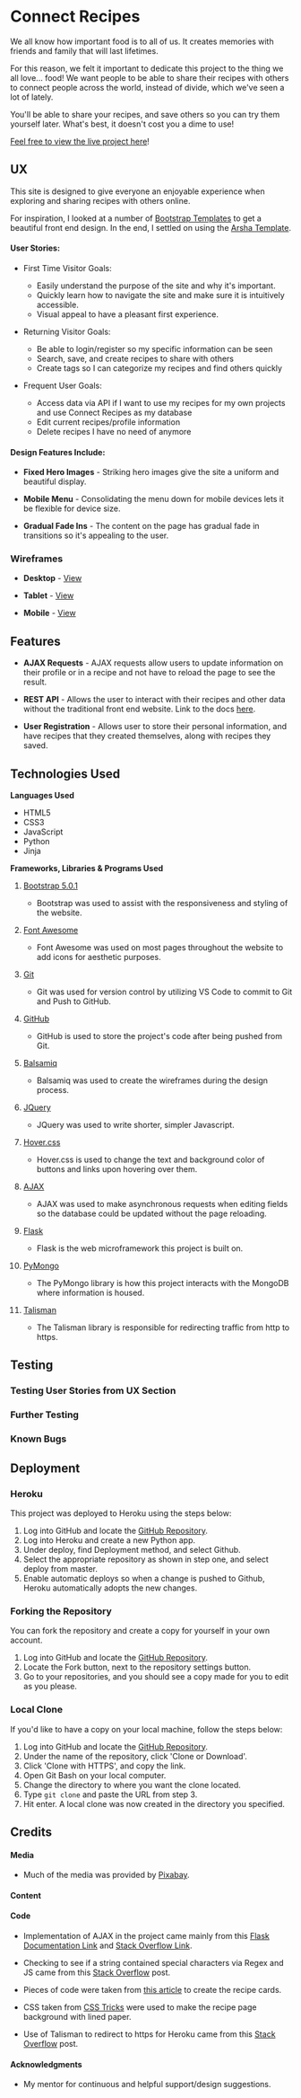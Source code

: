 # Connect Recipes

We all know how important food is to all of us. It creates memories with friends and family that will last lifetimes.

For this reason, we felt it important to dedicate this project to the thing we all love... food! We want people to be able to share their recipes with others to connect people across the world, instead of divide, which we've seen a lot of lately.

You'll be able to share your recipes, and save others so you can try them yourself later. What's best, it doesn't cost you a dime to use!

[Feel free to view the live project here](https://connect-recipes.herokuapp.com)!

## UX

This site is designed to give everyone an enjoyable experience when exploring and sharing recipes with others online.

For inspiration, I looked at a number of [Bootstrap Templates](https://bootstrapmade.com/) to get a beautiful front end design. In the end, I settled on using the [Arsha Template](https://bootstrapmade.com/arsha-free-bootstrap-html-template-corporate/).

#### User Stories:

* First Time Visitor Goals:
    * Easily understand the purpose of the site and why it's important.
    * Quickly learn how to navigate the site and make sure it is intuitively accessible.
    * Visual appeal to have a pleasant first experience.

* Returning Visitor Goals:
    * Be able to login/register so my specific information can be seen
    * Search, save, and create recipes to share with others
    * Create tags so I can categorize my recipes and find others quickly

* Frequent User Goals:
    * Access data via API if I want to use my recipes for my own projects and use Connect Recipes as my database
    * Edit current recipes/profile information
    * Delete recipes I have no need of anymore

#### Design Features Include:

* **Fixed Hero Images** - Striking hero images give the site a uniform and beautiful display.

* **Mobile Menu** - Consolidating the menu down for mobile devices lets it be flexible for device size.

* **Gradual Fade Ins** - The content on the page has gradual fade in transitions so it's appealing to the user.

### Wireframes

* **Desktop** - [View](connect_recipes_desktop.pdf)

* **Tablet** - [View](connect_recipes_tablet.pdf)

* **Mobile** - [View](connect_recipes_mobile.pdf)

## Features

* **AJAX Requests** - AJAX requests allow users to update information on their profile or in a recipe and not have to reload the page to see the result.

* **REST API** - Allows the user to interact with their recipes and other data without the traditional front end website. Link to the docs [here](API_Docs.md).

* **User Registration** - Allows user to store their personal information, and have recipes that they created themselves, along with recipes they saved.

## Technologies Used

**Languages Used**

* HTML5
* CSS3
* JavaScript
* Python
* Jinja

**Frameworks, Libraries & Programs Used**

1. [Bootstrap 5.0.1](https://getbootstrap.com/)
    * Bootstrap was used to assist with the responsiveness and styling of the website.

2. [Font Awesome](https://fontawesome.com/)
    * Font Awesome was used on most pages throughout the website to add icons for aesthetic purposes.

3. [Git](https://git-scm.com/)
    * Git was used for version control by utilizing VS Code to commit to Git and Push to GitHub.

4. [GitHub](https://github.com/)
    * GitHub is used to store the project's code after being pushed from Git.

5. [Balsamiq](https://balsamiq.com/)
    * Balsamiq was used to create the wireframes during the design process.

6. [JQuery](https://jquery.com/)
    * JQuery was used to write shorter, simpler Javascript.

7. [Hover.css](https://ianlunn.github.io/Hover/)
    * Hover.css is used to change the text and background color of buttons and links upon hovering over them.

8. [AJAX](https://api.jquery.com/Jquery.ajax/)
    * AJAX was used to make asynchronous requests when editing fields so the database could be updated without the page reloading.

9. [Flask](https://flask.palletsprojects.com/en/2.0.x/)
    * Flask is the web microframework this project is built on.

10. [PyMongo](https://pypi.org/project/pymongo/)
    * The PyMongo library is how this project interacts with the MongoDB where information is housed.

11. [Talisman](https://pypi.org/project/flask-talisman/)
    * The Talisman library is responsible for redirecting traffic from http to https.

## Testing


### Testing User Stories from UX Section


### Further Testing


### Known Bugs


    
## Deployment

### Heroku

This project was deployed to Heroku using the steps below:

1. Log into GitHub and locate the [GitHub Repository](https://github.com/StoneMasons4106/connect-recipes).
2. Log into Heroku and create a new Python app.
3. Under deploy, find Deployment method, and select Github.
4. Select the appropriate repository as shown in step one, and select deploy from master.
5. Enable automatic deploys so when a change is pushed to Github, Heroku automatically adopts the new changes.

### Forking the Repository

You can fork the repository and create a copy for yourself in your own account.

1. Log into GitHub and locate the [GitHub Repository](https://github.com/StoneMasons4106/connect-recipes).
2. Locate the Fork button, next to the repository settings button.
3. Go to your repositories, and you should see a copy made for you to edit as you please.

### Local Clone

If you'd like to have a copy on your local machine, follow the steps below:

1. Log into GitHub and locate the [GitHub Repository](https://github.com/StoneMasons4106/connect-recipes).
2. Under the name of the repository, click 'Clone or Download'.
3. Click 'Clone with HTTPS', and copy the link.
4. Open Git Bash on your local computer.
5. Change the directory to where you want the clone located.
6. Type ```git clone``` and paste the URL from step 3.
7. Hit enter. A local clone was now created in the directory you specified.

## Credits

#### Media

* Much of the media was provided by [Pixabay](https://pixabay.com/).

#### Content

#### Code

* Implementation of AJAX in the project came mainly from this [Flask Documentation Link](https://flask.palletsprojects.com/en/2.0.x/patterns/jquery/) and [Stack Overflow Link](https://stackoverflow.com/questions/16164604/rest-ajax-request-to-mongodb).

* Checking to see if a string contained special characters via Regex and JS came from this [Stack Overflow](https://stackoverflow.com/questions/32311081/check-for-special-characters-in-string) post.

* Pieces of code were taken from [this article](https://dev.to/mugas/flip-cards-with-javascript-2ad0) to create the recipe cards.

* CSS taken from [CSS Tricks](https://css-tricks.com/how-to-create-a-notebook-design-with-css/) were used to make the recipe page background with lined paper.

* Use of Talisman to redirect to https for Heroku came from this [Stack Overflow](https://stackoverflow.com/questions/15116312/redirect-http-to-https-on-flaskheroku) post.

#### Acknowledgments

* My mentor for continuous and helpful support/design suggestions.